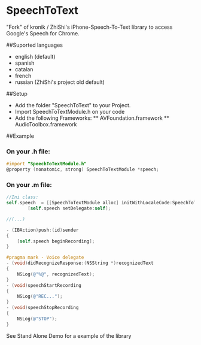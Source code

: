 SpeechToText
============

"Fork" of kronik / ZhiShi's iPhone-Speech-To-Text library to access Google's Speech for Chrome. 

##Suported languages
* english (default)
* spanish
* catalan
* french
* russian (ZhiShi's project old default)

##Setup
* Add the folder "SpeechToText" to your Project.
* Import SpeechToTextModule.h on your code
* Add the following Frameworks:
** AVFoundation.framework
** AudioToolbox.framework

##Example

### On your .h file:
```objective-c
#import "SpeechToTextModule.h"
@property (nonatomic, strong) SpeechToTextModule *speech;
```

### On your .m file:
```objective-c
//Ini class:
self.speech  = [[SpeechToTextModule alloc] initWithLocaleCode:SpeechToTextLocaleSpanish];
        [self.speech setDelegate:self];

//(...)

- (IBAction)push:(id)sender
{
    [self.speech beginRecording];
}

#pragma mark - Voice delegate
- (void)didRecognizeResponse:(NSString *)recognizedText
{
    NSLog(@"%@", recognizedText);
}
- (void)speechStartRecording
{
    NSLog(@"REC...");
}
- (void)speechStopRecording
{
    NSLog(@"STOP");
}
```

See Stand Alone Demo for a example of the library